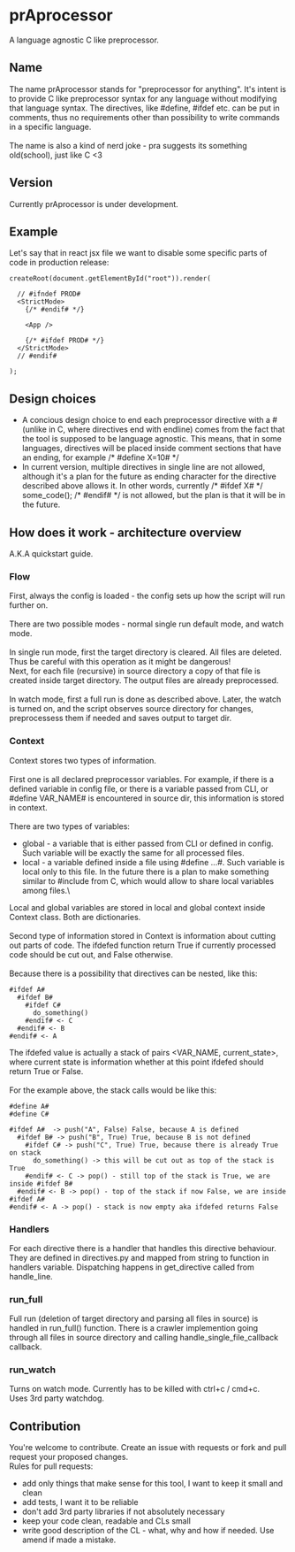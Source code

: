 # prAprocessor

A language agnostic C like preprocessor.

## Name

The name prAprocessor stands for "preprocessor for anything". It's intent is to provide C like preprocessor syntax for any language without modifying that language syntax. The directives, like #define, #ifdef etc. can be put in comments, thus no requirements other than possibility to write commands in a specific language.\
\
The name is also a kind of nerd joke - pra suggests its something old(school), just like C <3

## Version

Currently prAprocessor is under development.

## Example

Let's say that in react jsx file we want to disable some specific parts of code in production release:

```
createRoot(document.getElementById("root")).render(

  // #ifndef PROD#
  <StrictMode>
    {/* #endif# */}

    <App />

    {/* #ifdef PROD# */}
  </StrictMode>
  // #endif#

);
```

## Design choices

- A concious design choice to end each preprocessor directive with a # (unlike in C, where directives end with endline) comes from the fact that the tool is supposed to be language agnostic. This means, that in some languages, directives will be placed inside comment sections that have an ending, for example /\* #define X=10# \*/
- In current version, multiple directives in single line are not allowed, although it's a plan for the future as ending character for the directive described above allows it. In other words, currently /\* #ifdef X# \*/ some_code(); /\* #endif# \*/ is not allowed, but the plan is that it will be in the future.

## How does it work - architecture overview

A.K.A quickstart guide.

### Flow

First, always the config is loaded - the config sets up how the script will run further on.\
\
There are two possible modes - normal single run default mode, and watch mode.\
\
In single run mode, first the target directory is cleared. All files are deleted. Thus be careful with this operation as it might be dangerous!\
Next, for each file (recursive) in source directory a copy of that file is created inside target directory. The output files are already preprocessed.\
\
In watch mode, first a full run is done as described above. Later, the watch is turned on, and the script observes source directory for changes, preprocessess them if needed and saves output to target dir.

### Context

Context stores two types of information.\
\
First one is all declared preprocessor variables. For example, if there is a defined variable in config file, or there is a variable passed from CLI, or #define VAR_NAME# is encountered in source dir, this information is stored in context.\
\
There are two types of variables:

- global - a variable that is either passed from CLI or defined in config. Such variable will be exactly the same for all processed files.
- local - a variable defined inside a file using #define ...#. Such variable is local only to this file. In the future there is a plan to make something similar to #include from C, which would allow to share local variables among files.\

Local and global variables are stored in local and global context inside Context class. Both are dictionaries.\
\
Second type of information stored in Context is information about cutting out parts of code. The ifdefed function return True if currently processed code should be cut out, and False otherwise.\
\
Because there is a possibility that directives can be nested, like this:

```
#ifdef A#
  #ifdef B#
    #ifdef C#
      do_something()
    #endif# <- C
  #endif# <- B
#endif# <- A
```

The ifdefed value is actually a stack of pairs <VAR_NAME, current_state>, where current state is information whether at this point ifdefed should return True or False.\
\
For the example above, the stack calls would be like this:

```
#define A#
#define C#

#ifdef A#  -> push("A", False) False, because A is defined
  #ifdef B# -> push("B", True) True, because B is not defined
    #ifdef C# -> push("C", True) True, because there is already True on stack
      do_something() -> this will be cut out as top of the stack is True
    #endif# <- C -> pop() - still top of the stack is True, we are inside #ifdef B#
  #endif# <- B -> pop() - top of the stack if now False, we are inside #ifdef A#
#endif# <- A -> pop() - stack is now empty aka ifdefed returns False
```

### Handlers

For each directive there is a handler that handles this directive behaviour. They are defined in directives.py and mapped from string to function in handlers variable. Dispatching happens in get_directive called from handle_line.

### run_full

Full run (deletion of target directory and parsing all files in source) is handled in run_full() function. There is a crawler implemention going through all files in source directory and calling handle_single_file_callback callback.

### run_watch

Turns on watch mode. Currently has to be killed with ctrl+c / cmd+c.\
Uses 3rd party watchdog.

## Contribution

You're welcome to contribute. Create an issue with requests or fork and pull request your proposed changes.\
Rules for pull requests:

- add only things that make sense for this tool, I want to keep it small and clean
- add tests, I want it to be reliable
- don't add 3rd party libraries if not absolutely necessary
- keep your code clean, readable and CLs small
- write good description of the CL - what, why and how if needed. Use amend if made a mistake.
